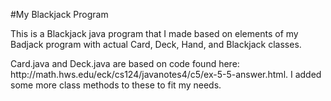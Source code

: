 #My Blackjack Program

<p>This is a Blackjack java program that I made based on elements of my Badjack program with actual Card, Deck, Hand, and Blackjack classes.</p>
Card.java and Deck.java are based on code found here: http://math.hws.edu/eck/cs124/javanotes4/c5/ex-5-5-answer.html. I added
some more class methods to these to fit my needs.
